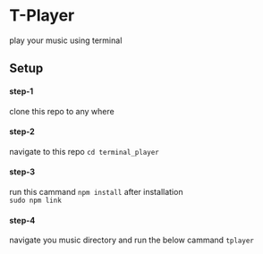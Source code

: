 # T-Player
play your music using terminal

## Setup

#### step-1
clone this repo to any where

#### step-2
navigate to this repo 
`cd terminal_player`

#### step-3
run this cammand 
`npm install`
after installation  
`sudo npm link`

#### step-4
navigate you music directory and run the below cammand
`tplayer`